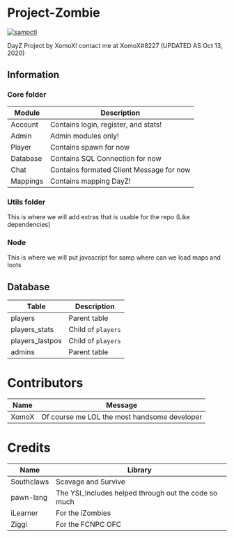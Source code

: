 # Project-Zombie

[![sampctl](https://img.shields.io/badge/sampctl-Project--Zombie-2f2f2f.svg?style=for-the-badge)](https://github.com/CnRXomoX/Project-Zombie)

DayZ Project by XomoX! contact me at XomoX#8227 (UPDATED AS Oct 13, 2020)

## Information

### Core folder
| Module |           Description              |
|--------|------------------------------------|
| Account|Contains login, register, and stats!|
|  Admin |Admin modules only!                 |
| Player |Contains spawn for now              |
|Database|Contains SQL Connection for now     |
|  Chat  |Contains formated Client Message for now|
|Mappings|Contains mapping DayZ!              |

### Utils folder
This is where we will add extras that is usable for the repo (Like dependencies)

### Node
This is where we will put javascript for samp where can we load maps and loots

## Database

| Table |           Description              |
|-------|------------------------------------|
|players|Parent table                        |
|players_stats| Child of `players`           |
|players_lastpos| Child of `players`         |
| admins|Parent table                        |

# Contributors

| Name |           Message                |
|------|----------------------------------|
|XomoX |Of course me LOL the most handsome developer|

# Credits
| Name |           Library                |
|------|----------------------------------|
| Southclaws |       Scavage and Survive  |
| pawn-lang | The YSI_Includes helped through out the code so much |
| iLearner  | For the iZombies            |
| Ziggi     | For the FCNPC OFC           |